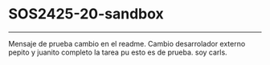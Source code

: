 # SOS2425-20-sandbox
-------
Mensaje de prueba cambio en el readme.
Cambio desarrolador externo pepito y juanito 
completo la tarea pu esto es de prueba.
soy carls.